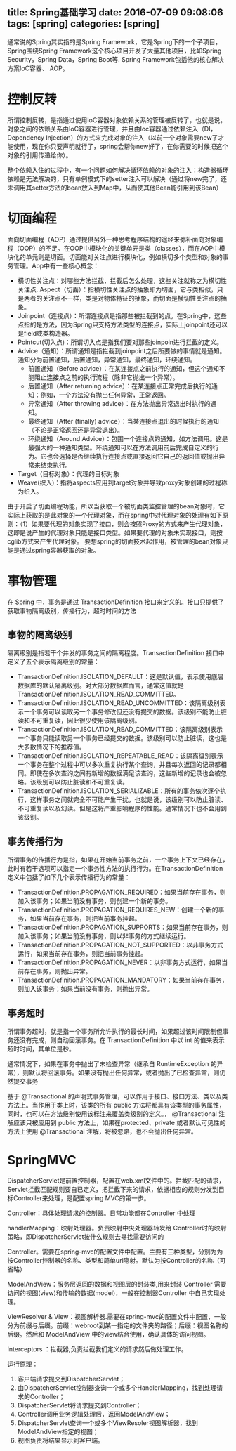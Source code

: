 title: Spring基础学习
date: 2016-07-09 09:08:06
tags: [spring]
categories: [spring]
---

通常说的Spring其实指的是Spring Framework，它是Spring下的一个子项目，Spring围绕Spring Framework这个核心项目开发了大量其他项目，比如Spring Security，Spring Data，Spring Boot等. Spring Framework包括他的核心解决方案IoC容器、 AOP。

<!-- more -->
# 控制反转

所谓控制反转，是指通过使用IoC容器对象依赖关系的管理被反转了，也就是说，对象之间的依赖关系由IoC容器进行管理，并且由Ioc容器通过依赖注入（DI，Dependency Injection）的方式来完成对象的注入（以前一个对象需要new了才能使用，现在你只要声明就行了，spring会帮你new好了，在你需要的时候把这个对象的引用传递给你）。

整个依赖入住的过程中，有一个问题如何解决循环依赖的对象的注入：构造器循环依赖是无法解决的，只有单例模式下的setter注入可以解决（通过将new完了，还未调用其setter方法的bean放入到Map中，从而使其他Bean能引用到该Bean）

# 切面编程

面向切面编程（AOP）通过提供另外一种思考程序结构的途经来弥补面向对象编程（OOP）的不足。在OOP中模块化的关键单元是类（classes），而在AOP中模块化的单元则是切面。切面能对关注点进行模块化，例如横切多个类型和对象的事务管理。Aop中有一些核心概念：

- 横切性关注点：对哪些方法拦截，拦截后怎么处理，这些关注就称之为横切性关注点.
Aspect（切面）：指横切性关注点的抽象即为切面，它与类相似，只是两者的关注点不一样，类是对物体特征的抽象，而切面是横切性关注点的抽象。
- Joinpoint（连接点）：所谓连接点是指那些被拦截到的点。在Spring中，这些点指的是方法，因为Spring只支持方法类型的连接点，实际上joinpoint还可以是field或类构造器。
- Pointcut(切入点)：所谓切入点是指我们要对那些joinpoin进行拦截的定义。
- Advice（通知）：所谓通知是指拦截到joinpoint之后所要做的事情就是通知。通知分为前置通知，后置通知，异常通知，最终通知，环绕通知。
  - 前置通知（Before advice）：在某连接点之前执行的通知，但这个通知不能阻止连接点之前的执行流程（除非它抛出一个异常）。
  - 后置通知（After returning advice）：在某连接点正常完成后执行的通知：例如，一个方法没有抛出任何异常，正常返回。
  - 异常通知（After throwing advice）：在方法抛出异常退出时执行的通知。
  - 最终通知（After (finally) advice）：当某连接点退出的时候执行的通知（不论是正常返回还是异常退出）。
  - 环绕通知（Around Advice）：包围一个连接点的通知，如方法调用。这是最强大的一种通知类型。环绕通知可以在方法调用前后完成自定义的行为。它也会选择是否继续执行连接点或直接返回它自己的返回值或抛出异常来结束执行。
- Target（目标对象）：代理的目标对象
- Weave(织入)：指将aspects应用到target对象并导致proxy对象创建的过程称为织入。

由于开启了切面编程功能，所以当获取一个被切面类监控管理的bean对象时，它实际上获取的是此对象的一个代理对象，而在spring中对代理对象的处理有如下原则：（1）如果要代理的对象实现了接口，则会按照Proxy的方式来产生代理对象，这即是说产生的代理对象只能是接口类型。如果要代理的对象未实现接口，则按cglib方式来产生代理对象。
要想spring的切面技术起作用，被管理的bean对象只能是通过spring容器获取的对象。


# 事物管理

在 Spring 中，事务是通过 TransactionDefinition 接口来定义的。接口只提供了获取事物隔离级别，传播行为，超时时间的方法

## 事物的隔离级别
隔离级别是指若干个并发的事务之间的隔离程度。TransactionDefinition 接口中定义了五个表示隔离级别的常量：

- TransactionDefinition.ISOLATION_DEFAULT：这是默认值，表示使用底层数据库的默认隔离级别。对大部分数据库而言，通常这值就是TransactionDefinition.ISOLATION_READ_COMMITTED。
- TransactionDefinition.ISOLATION_READ_UNCOMMITTED：该隔离级别表示一个事务可以读取另一个事务修改但还没有提交的数据。该级别不能防止脏读和不可重复读，因此很少使用该隔离级别。
- TransactionDefinition.ISOLATION_READ_COMMITTED：该隔离级别表示一个事务只能读取另一个事务已经提交的数据。该级别可以防止脏读，这也是大多数情况下的推荐值。
- TransactionDefinition.ISOLATION_REPEATABLE_READ：该隔离级别表示一个事务在整个过程中可以多次重复执行某个查询，并且每次返回的记录都相同。即使在多次查询之间有新增的数据满足该查询，这些新增的记录也会被忽略。该级别可以防止脏读和不可重复读。
- TransactionDefinition.ISOLATION_SERIALIZABLE：所有的事务依次逐个执行，这样事务之间就完全不可能产生干扰，也就是说，该级别可以防止脏读、不可重复读以及幻读。但是这将严重影响程序的性能。通常情况下也不会用到该级别。

## 事务传播行为
所谓事务的传播行为是指，如果在开始当前事务之前，一个事务上下文已经存在，此时有若干选项可以指定一个事务性方法的执行行为。在TransactionDefinition定义中包括了如下几个表示传播行为的常量：
- TransactionDefinition.PROPAGATION_REQUIRED：如果当前存在事务，则加入该事务；如果当前没有事务，则创建一个新的事务。
- TransactionDefinition.PROPAGATION_REQUIRES_NEW：创建一个新的事务，如果当前存在事务，则把当前事务挂起。
- TransactionDefinition.PROPAGATION_SUPPORTS：如果当前存在事务，则加入该事务；如果当前没有事务，则以非事务的方式继续运行。
- TransactionDefinition.PROPAGATION_NOT_SUPPORTED：以非事务方式运行，如果当前存在事务，则把当前事务挂起。
- TransactionDefinition.PROPAGATION_NEVER：以非事务方式运行，如果当前存在事务，则抛出异常。
- TransactionDefinition.PROPAGATION_MANDATORY：如果当前存在事务，则加入该事务；如果当前没有事务，则抛出异常。

## 事务超时
所谓事务超时，就是指一个事务所允许执行的最长时间，如果超过该时间限制但事务还没有完成，则自动回滚事务。在 TransactionDefinition 中以 int 的值来表示超时时间，其单位是秒。

通常情况下，如果在事务中抛出了未检查异常（继承自 RuntimeException 的异常），则默认将回滚事务。如果没有抛出任何异常，或者抛出了已检查异常，则仍然提交事务

基于 @Transactional 的声明式事务管理，可以作用于接口、接口方法、类以及类方法上。当作用于类上时，该类的所有 public 方法将都具有该类型的事务属性，同时，也可以在方法级别使用该标注来覆盖类级别的定义。， @Transactional 注解应该只被应用到 public 方法上，如果在protected、private 或者默认可见性的方法上使用 @Transactional 注解，将被忽略，也不会抛出任何异常。


# SpringMVC

DispatcherServlet是前置控制器，配置在web.xml文件中的。拦截匹配的请求，Servlet拦截匹配规则要自已定义，把拦截下来的请求，依据相应的规则分发到目标Controller来处理，是配置spring MVC的第一步。

Controller：具体处理请求的控制器。日常功能都在Controller 中处理

handlerMapping：映射处理器。负责映射中央处理器转发给 Controller时的映射策略，即DispatcherServlet按什么规则去寻找需要访问的


Controller。需要在spring-mvc的配置文件中配置。主要有三种类型，分别为为按Controller控制器的名称、类型和简单url隐射。默认为按Controller的名称（可省略）

ModelAndView：服务层返回的数据和视图层的封装类,用来封装 Controller 需要访问的视图(view)和传输的数据(model)，一般在控制器Controller  中自己实现处理。

ViewResolver & View：视图解析器.需要在spring-mvc的配置文件中配置，一般分为前缀与后缀。前缀：webroot到某一指定的文件夹的路径；后缀：视图名称的后缀。然后和 ModelAndView 中的view结合使用，确认具体的访问视图。

Interceptors ：拦截器,负责拦截我们定义的请求然后做处理工作。

运行原理：
1. 客户端请求提交到DispatcherServlet；
2. 由DispatcherServlet控制器查询一个或多个HandlerMapping，找到处理请求的Controller；
3. DispatcherServlet将请求提交到Controller；
4. Controller调用业务逻辑处理后，返回ModelAndView；
5. DispatcherServlet查询一个或多个ViewResoler视图解析器，找到ModelAndView指定的视图；
6. 视图负责将结果显示到客户端。

